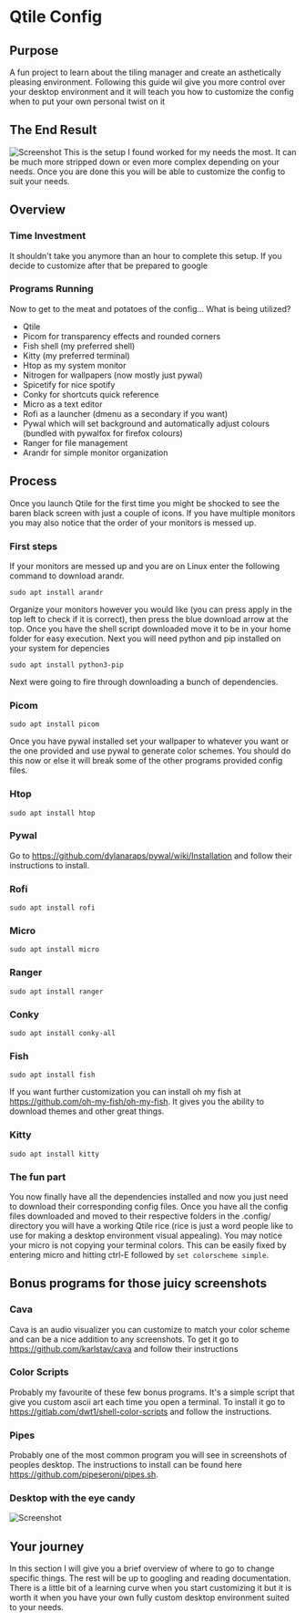 # Qtile Config
## Purpose
A fun project to learn about the tiling manager and create an asthetically pleasing environment.
Following this guide wil give you more control over your desktop environment and it will teach you how to customize the config when to put your own personal twist on it
## The End Result
![Screenshot](Images/desktop2.png)
This is the setup I found worked for my needs the most. It can be much more stripped down or even more complex depending on your needs. Once you are done this you will be able to customize the config to suit your needs.
## Overview
### Time Investment
It shouldn't take you anymore than an hour to complete this setup. If you decide to customize after that be prepared to google
### Programs Running
Now to get to the meat and potatoes of the config... What is being utilized?
- Qtile
- Picom for transparency effects and rounded corners
- Fish shell (my preferred shell)
- Kitty (my preferred terminal)
- Htop as my system monitor
- Nitrogen for wallpapers (now mostly just pywal)
- Spicetify for nice spotify
- Conky for shortcuts quick reference 
- Micro as a text editor
- Rofi as a launcher (dmenu as a secondary if you want)
- Pywal which will set background and automatically adjust colours (bundled with pywalfox for firefox colours)
- Ranger for file management
- Arandr for simple monitor organization
## Process
Once you launch Qtile for the first time you might be shocked to see the baren black screen with just a couple of icons. If you have multiple monitors you may also notice that the order of your monitors is messed up.
### First steps
If your monitors are messed up and you are on Linux enter the following command to download arandr.
```
sudo apt install arandr
```
Organize your monitors however you would like (you can press apply in the top left to check if it is correct), then press the blue download arrow at the top. Once you have the shell script downloaded move it to be in your home folder for easy execution.
Next you will need python and pip installed on your system for depencies
```
sudo apt install python3-pip
```
Next were going to fire through downloading a bunch of dependencies.
### Picom
```
sudo apt install picom
```
Once you have pywal installed set your wallpaper to whatever you want or the one provided and use pywal to generate color schemes. You should do this now or else it will break some of the other programs provided config files.
### Htop
```
sudo apt install htop
```
### Pywal
Go to https://github.com/dylanaraps/pywal/wiki/Installation and follow their instructions to install.
### Rofi
```
sudo apt install rofi
```
### Micro
```
sudo apt install micro
```
### Ranger
```
sudo apt install ranger
```
### Conky 
```
sudo apt install conky-all
```
### Fish
```
sudo apt install fish
```
If you want further customization you can install oh my fish at https://github.com/oh-my-fish/oh-my-fish. It gives you the ability to download themes and other great things.
### Kitty
```
sudo apt install kitty
```
### The fun part
You now finally have all the dependencies installed and now you just need to download their corresponding config files. Once you have all the config files downloaded and moved to their respective folders in the .config/ directory you will have a working Qtile rice (rice is just a word people like to use for making a desktop environment visual appealing). You may notice your micro is not copying your terminal colors. This can be easily fixed by entering micro and hitting ctrl-E followed by ```set colorscheme simple```. 
## Bonus programs for those juicy screenshots
### Cava
Cava is an audio visualizer you can customize to match your color scheme and can be a nice addition to any screenshots. To get it go to https://github.com/karlstav/cava and follow their instructions
### Color Scripts
Probably my favourite of these few bonus programs. It's a simple script that give you custom ascii art each time you open a terminal. To install it go to https://gitlab.com/dwt1/shell-color-scripts and follow the instructions.
### Pipes
Probably one of the most common program you will see in screenshots of peoples desktop. The instructions to install can be found here https://github.com/pipeseroni/pipes.sh.
### Desktop with the eye candy
![Screenshot](Images/desktop2.png)
## Your journey
In this section I will give you a brief overview of where to go to change specific things. The rest will be up to googling and reading documentation. There is a little bit of a learning curve when you start customizing it but it is worth it when you have your own fully custom desktop environment suited to your needs.
